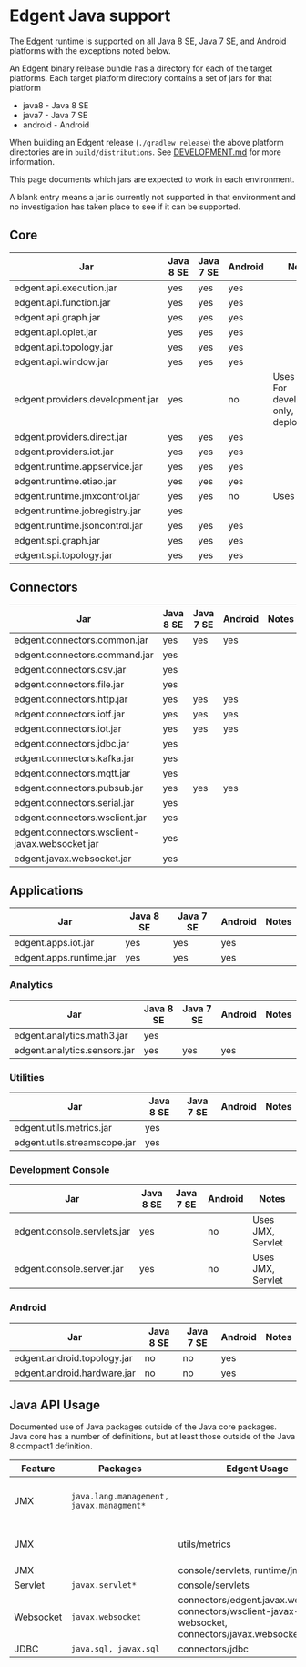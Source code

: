 <!--

  Licensed to the Apache Software Foundation (ASF) under one or more
  contributor license agreements.  See the NOTICE file distributed with
  this work for additional information regarding copyright ownership.
  The ASF licenses this file to You under the Apache License, Version 2.0
  (the "License"); you may not use this file except in compliance with
  the License.  You may obtain a copy of the License at

      http://www.apache.org/licenses/LICENSE-2.0

  Unless required by applicable law or agreed to in writing, software
  distributed under the License is distributed on an "AS IS" BASIS,
  WITHOUT WARRANTIES OR CONDITIONS OF ANY KIND, either express or implied.
  See the License for the specific language governing permissions and
  limitations under the License.

-->
# Edgent Java support

The Edgent runtime is supported on all Java 8 SE, Java 7 SE, and Android
platforms with the exceptions noted below.

An Edgent binary release bundle has a directory for each of the target platforms.
Each target platform directory contains a set of jars for that platform
* java8 - Java 8 SE
* java7 - Java 7 SE
* android - Android

When building an Edgent release (`./gradlew release`) the above platform
directories are in `build/distributions`.  See [DEVELOPMENT.md](DEVELOPMENT.md) for more
information.

This page documents which jars are expected to work in each environment.

A blank entry means a jar is currently not supported in that environment
and no investigation has taken place to see if it can be supported.

## Core

| Jar                             | Java 8 SE | Java 7 SE | Android | Notes |
|---------------------------------|-----------|-----------|---------|-------|
|edgent.api.execution.jar         | yes       | yes       | yes     |       |
|edgent.api.function.jar          | yes       | yes       | yes     |       |
|edgent.api.graph.jar             | yes       | yes       | yes     |       |
|edgent.api.oplet.jar             | yes       | yes       | yes     |       |
|edgent.api.topology.jar          | yes       | yes       | yes     |       |
|edgent.api.window.jar            | yes       | yes       | yes     |       |
|edgent.providers.development.jar | yes       |           | no      | Uses JMX, For development only, not deployment |
|edgent.providers.direct.jar      | yes       | yes       | yes     |       |
|edgent.providers.iot.jar         | yes       | yes       | yes     |       |
|edgent.runtime.appservice.jar    | yes       | yes       | yes     |       |
|edgent.runtime.etiao.jar         | yes       | yes       | yes     |       |
|edgent.runtime.jmxcontrol.jar    | yes       | yes       | no      | Uses JMX |
|edgent.runtime.jobregistry.jar   | yes       |           |         |       |
|edgent.runtime.jsoncontrol.jar   | yes       | yes       | yes     |       |
|edgent.spi.graph.jar             | yes       | yes       | yes     |       |
|edgent.spi.topology.jar          | yes       | yes       | yes     |       |

## Connectors

| Jar                                           | Java 8 SE | Java 7 SE | Android | Notes |
|-----------------------------------------------|-----------|-----------|---------|-------|
|edgent.connectors.common.jar                   | yes       | yes       | yes     |       |
|edgent.connectors.command.jar                  | yes       |           |         |       |
|edgent.connectors.csv.jar                      | yes       |           |         |       |
|edgent.connectors.file.jar                     | yes       |           |         |       |
|edgent.connectors.http.jar                     | yes       | yes       | yes     |       |
|edgent.connectors.iotf.jar                     | yes       | yes       | yes     |       |
|edgent.connectors.iot.jar                      | yes       | yes       | yes     |       |
|edgent.connectors.jdbc.jar                     | yes       |           |         |       |
|edgent.connectors.kafka.jar                    | yes       |           |         |       |
|edgent.connectors.mqtt.jar                     | yes       |           |         |       |
|edgent.connectors.pubsub.jar                   | yes       | yes       | yes     |       |
|edgent.connectors.serial.jar                   | yes       |           |         |       |
|edgent.connectors.wsclient.jar                 | yes       |           |         |       |
|edgent.connectors.wsclient-javax.websocket.jar | yes       |           |         |       |
|edgent.javax.websocket.jar                     | yes       |           |         |       |

## Applications
| Jar                    | Java 8 SE | Java 7 SE | Android | Notes |
|------------------------|-----------|-----------|---------|-------|
|edgent.apps.iot.jar     | yes       | yes       | yes     |       | 
|edgent.apps.runtime.jar | yes       | yes       | yes     |       | 

### Analytics

| Jar                         | Java 8 SE | Java 7 SE | Android | Notes |
|-----------------------------|-----------|-----------|---------|-------|
|edgent.analytics.math3.jar   | yes       |           |         |       |
|edgent.analytics.sensors.jar | yes       | yes       | yes     |       |

### Utilities

| Jar                         | Java 8 SE | Java 7 SE | Android | Notes |
|-----------------------------|-----------|-----------|---------|-------|
|edgent.utils.metrics.jar     | yes       |           |         |       |
|edgent.utils.streamscope.jar | yes       |           |         |       |

### Development Console

| Jar                         | Java 8 SE | Java 7 SE | Android | Notes |
|-----------------------------|-----------|-----------|---------|-------|
|edgent.console.servlets.jar  | yes       |           | no      | Uses JMX, Servlet |
|edgent.console.server.jar    | yes       |           | no      | Uses JMX, Servlet |

### Android
| Jar                         | Java 8 SE | Java 7 SE | Android | Notes |
|-----------------------------|-----------|-----------|---------|-------|
|edgent.android.topology.jar  | no        | no        | yes     |       |
|edgent.android.hardware.jar  | no        | no        | yes     |       |


## Java API Usage

Documented use of Java packages outside of the Java core packages.
Java core has a number of definitions, but at least those outside
of the Java 8 compact1 definition.

| Feature  | Packages              | Edgent Usage      | Notes |
|----------|-----------------------|-------------------|-------|
|JMX       | `java.lang.management, javax.managment*` |     | JMX not supported on Android |
|JMX       |                       | utils/metrics     | Optional utility methods |
|JMX       |                       | console/servlets, runtime/jmxcontrol | 
|Servlet   | `javax.servlet*`      | console/servlets  |
|Websocket | `javax.websocket`     | connectors/edgent.javax.websocket, connectors/wsclient-javax-websocket, connectors/javax.websocket-client |
|JDBC      | `java.sql, javax.sql` | connectors/jdbc   |

